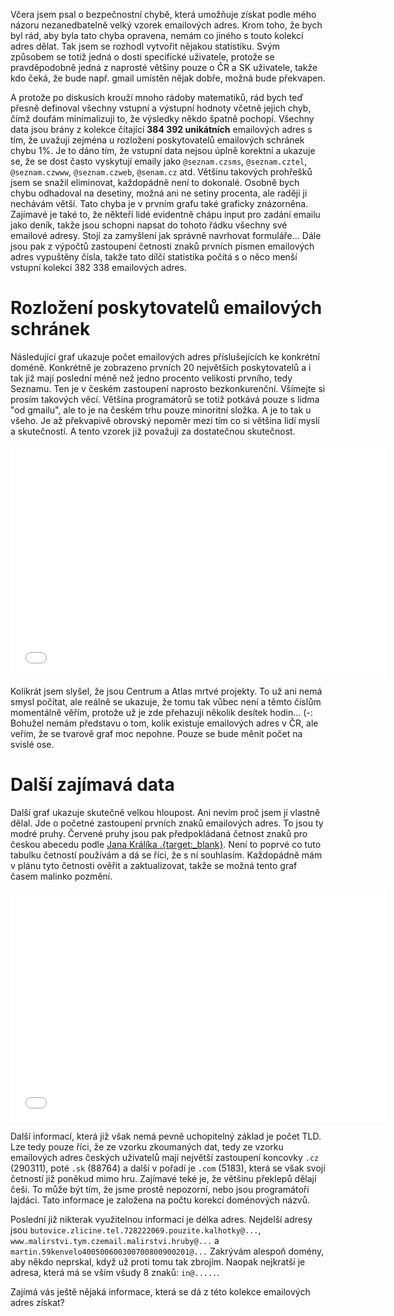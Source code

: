 Včera jsem psal o bezpečnostní chybě, která umožňuje získat podle mého názoru nezanedbatelně velký vzorek emailových adres. Krom toho, že bych byl rád, aby byla tato chyba opravena, nemám co jiného s touto kolekcí adres dělat. Tak jsem se rozhodl vytvořit nějakou statistiku. Svým způsobem se totiž jedná o dosti specifické uživatele, protože se pravděpodobně jedná z naprosté většiny pouze o ČR a SK uživatele, takže kdo čeká, že bude např. gmail umístěn nějak dobře, možná bude překvapen.

A protože po diskusích krouží mnoho rádoby matematiků, rád bych teď přesně definoval všechny vstupní a výstupní hodnoty včetně jejich chyb, čímž doufám minimalizuji to, že výsledky někdo špatně pochopí. Všechny data jsou brány z kolekce čítající **384 392 unikátních** emailových adres s tím, že uvažuji zejména u rozložení poskytovatelů emailových schránek chybu 1%. Je to dáno tím, že vstupní data nejsou úplně korektní a ukazuje se, že se dost často vyskytují emaily jako `@seznam.czsms`, `@seznam.cztel`, `@seznam.czwww`, `@seznam.czweb`, `@senam.cz` atd. Většinu takových prohřešků jsem se snažil eliminovat, každopádně není to dokonalé. Osobně bych chybu odhadoval na desetiny, možná ani ne setiny procenta, ale raději ji nechávám větší. Tato chyba je v prvním grafu také graficky znázorněna. Zajímavé je také to, že někteří lidé evidentně chápu input pro zadání emailu jako deník, takže jsou schopni napsat do tohoto řádku všechny své emailové adresy. Stojí za zamyšlení jak správně navrhovat formuláře... Dále jsou pak z výpočtů zastoupení četnosti znaků prvních písmen emailových adres vypuštěny čísla, takže tato dílčí statistika počítá s o něco menší vstupní kolekcí 382 338 emailových adres.

# Rozložení poskytovatelů emailových schránek

Následující graf ukazuje počet emailových adres příslušejících ke konkrétní doméně. Konkrétně je zobrazeno prvních 20 největších poskytovatelů a i tak již mají poslední méně než jedno procento velikosti prvního, tedy Seznamu. Ten je v českém zastoupení naprosto bezkonkurenční. Všímejte si prosím takových věcí. Většina programátorů se totiž potkává pouze s lidma "od gmailu", ale to je na českém trhu pouze minoritní složka. A je to tak u všeho. Je až překvapivě obrovský nepoměr mezi tím co si většina lidí myslí a skutečností. A tento vzorek již považuji za dostatečnou skutečnost.

<iframe height=371 width=600 src="//docs.google.com/spreadsheets/d/1nWEt95Hd8CFxrwylUJr8uUFtceN6QiGMLL3JilW3ETQ/gviz/chartiframe?oid=744207493" seamless frameborder=0 scrolling=no></iframe>

Kolikrát jsem slyšel, že jsou Centrum a Atlas mrtvé projekty. To už ani nemá smysl počítat, ale reálně se ukazuje, že tomu tak vůbec není a těmto číslům momentálně věřím, protože už je zde přehazuji několik desítek hodin... (-: Bohužel nemám představu o tom, kolik existuje emailových adres v ČR, ale veřím, že se tvarově graf moc nepohne. Pouze se bude měnit počet na svislé ose.

# Další zajímavá data

Další graf ukazuje skutečně velkou hloupost. Ani nevím proč jsem jí vlastně dělal. Jde o početné zastoupení prvních znaků emailových adres. To jsou ty modré pruhy. Červené pruhy jsou pak předpokládaná četnost znaků pro českou abecedu podle [Jana Králíka .{target:_blank}](http://www.czech-language.cz/alphabet/alph-prehled.html). Není to poprvé co tuto tabulku četností používám a dá se říci, že s ní souhlasím. Každopádně mám v plánu tyto četnosti ověřit a zaktualizovat, takže se možná tento graf časem malinko pozmění.

<iframe height=371 width=600 src="//docs.google.com/spreadsheets/d/1nWEt95Hd8CFxrwylUJr8uUFtceN6QiGMLL3JilW3ETQ/gviz/chartiframe?oid=1555577201" seamless frameborder=0 scrolling=no></iframe>

Další informací, která již však nemá pevně uchopitelný základ je počet TLD. Lze tedy pouze říci, že ze vzorku zkoumaných dat, tedy ze vzorku emailových adres českých uživatelů mají největší zastoupení koncovky `.cz` (290311), poté `.sk` (88764) a další v pořadí je `.com` (5183), která se však svojí četností již poněkud mimo hru. Zajímavé teké je, že většinu překlepů dělají češi. To může být tím, že jsme prostě nepozorní, nebo jsou programátoři lajdáci. Tato informace je založena na počtu korekcí doménových názvů.

Poslední již nikterak využitelnou informací je délka adres. Nejdelší adresy jsou `butovice.zlicine.tel.728222069.pouzite.kalhotky@...`, `www.malirstvi.tym.czemail.malirstvi.hruby@...` a `martin.59kenvelo400500600300700800900201@...` Zakrývám alespoň domény, aby někdo neprskal, když už proti tomu tak zbrojím. Naopak nejkratší je adresa, která má se vším všudy 8 znaků: `in@.....`.

Zajímá vás ještě nějaká informace, která se dá z této kolekce emailových adres získat?